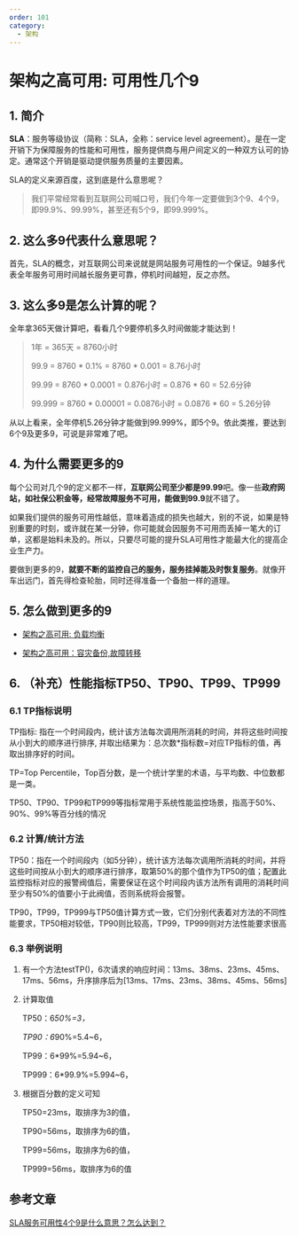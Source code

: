 ```yaml
---
order: 101
category:
  - 架构
---
```


# 架构之高可用: 可用性几个9

## 1. 简介

**SLA**：服务等级协议（简称：SLA，全称：service level agreement）。是在一定开销下为保障服务的性能和可用性，服务提供商与用户间定义的一种双方认可的协定。通常这个开销是驱动提供服务质量的主要因素。

SLA的定义来源百度，这到底是什么意思呢？

> 我们平常经常看到互联网公司喊口号，我们今年一定要做到3个9、4个9，即99.9%、99.99%，甚至还有5个9，即99.999%。

## 2. **这么多9代表什么意思呢？**

首先，SLA的概念，对互联网公司来说就是网站服务可用性的一个保证。9越多代表全年服务可用时间越长服务更可靠，停机时间越短，反之亦然。

## 3. **这么多9是怎么计算的呢？**

全年拿365天做计算吧，看看几个9要停机多久时间做能才能达到！

> 1年 = 365天 = 8760小时 
>
> 99.9 = 8760 * 0.1% = 8760 * 0.001 = 8.76小时
>
>  99.99 = 8760 * 0.0001 = 0.876小时 = 0.876 * 60 = 52.6分钟 
>
> 99.999 = 8760 * 0.00001 = 0.0876小时 = 0.0876 * 60 = 5.26分钟

从以上看来，全年停机5.26分钟才能做到99.999%，即5个9。依此类推，要达到6个9及更多9，可说是非常难了吧。

## 4. **为什么需要更多的9**

每个公司对几个9的定义都不一样，**互联网公司至少都是99.99**吧。像一些**政府网站，如社保公积金等，经常故障服务不可用，能做到99.9**就不错了。

如果我们提供的服务可用性越低，意味着造成的损失也越大，别的不说，如果是特别重要的时刻，或许就在某一分钟，你可能就会因服务不可用而丢掉一笔大的订单，这都是始料未及的。所以，只要尽可能的提升SLA可用性才能最大化的提高企业生产力。

要做到更多的9，**就要不断的监控自己的服务，服务挂掉能及时恢复服务**。就像开车出远门，首先得检查轮胎，同时还得准备一个备胎一样的道理。

## 5. 怎么做到更多的9

- [架构之高可用: 负载均衡](https://java.isture.com/arch/base/arch-y-loadbalance.html)

- [架构之高可用：容灾备份,故障转移](https://java.isture.com/arch/base/arch-y-backup.html)

## 6. （补充）性能指标TP50、TP90、TP99、TP999

### 6.1 TP指标说明

TP指标: 指在一个时间段内，统计该方法每次调用所消耗的时间，并将这些时间按从小到大的顺序进行排序, 并取出结果为：总次数*指标数=对应TP指标的值，再取出排序好的时间。

TP=Top Percentile，Top百分数，是一个统计学里的术语，与平均数、中位数都是一类。

TP50、TP90、TP99和TP999等指标常用于系统性能监控场景，指高于50%、90%、99%等百分线的情况

### 6.2 计算/统计方法

TP50：指在一个时间段内（如5分钟），统计该方法每次调用所消耗的时间，并将这些时间按从小到大的顺序进行排序，取第50%的那个值作为TP50的值；配置此监控指标对应的报警阀值后，需要保证在这个时间段内该方法所有调用的消耗时间至少有50%的值要小于此阀值，否则系统将会报警。

TP90，TP99，TP999与TP50值计算方式一致，它们分别代表着对方法的不同性能要求，TP50相对较低，TP90则比较高，TP99，TP999则对方法性能要求很高

### 6.3 举例说明

1. 有一个方法testTP()，6次请求的响应时间：13ms、38ms、23ms、45ms、17ms、56ms，升序排序后为[13ms、17ms、23ms、38ms、45ms、56ms]

2. 计算取值

   TP50：6*50%=3，*

   *TP90：6*90%=5.4~6，

   TP99：6*99%=5.94~6，

   TP999：6*99.9%=5.994~6，

3. 根据百分数的定义可知

   TP50=23ms，取排序为3的值，

   TP90=56ms，取排序为6的值，

   TP99=56ms，取排序为6的值，

   TP999=56ms，取排序为6的值

## 参考文章

[SLA服务可用性4个9是什么意思？怎么达到？](https://cloud.tencent.com/developer/article/1080683)